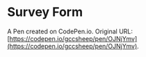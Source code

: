 # Survey Form

A Pen created on CodePen.io. Original URL: [https://codepen.io/gccsheep/pen/OJNjYmv](https://codepen.io/gccsheep/pen/OJNjYmv).


